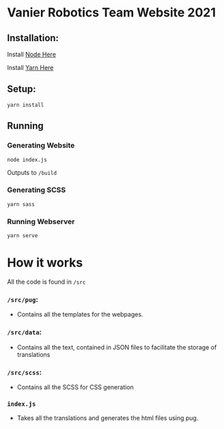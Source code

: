 # Vanier Robotics Team Website 2021

## Installation:

Install [Node Here](https://nodejs.org/en/download/)

Install [Yarn Here](https://classic.yarnpkg.com/en/docs/install/)

## Setup:
```
yarn install
```

## Running

### Generating Website

```
node index.js
```
Outputs to `/build`

### Generating SCSS

```
yarn sass
```

### Running Webserver
```
yarn serve
```


# How it works

All the code is found in `/src`
### `/src/pug`:
- Contains all the templates for the webpages.

### `/src/data`:
- Contains all the text, contained in JSON files to facilitate the storage of translations

### `/src/scss`:
- Contains all the SCSS for CSS generation

### `index.js`
- Takes all the translations and generates the html files using pug.